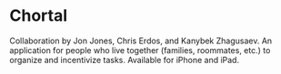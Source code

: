 # Chortal

Collaboration by Jon Jones, Chris Erdos, and Kanybek Zhagusaev.
An application for people who live together (families, roommates, etc.) to organize and incentivize tasks.
Available for iPhone and iPad.
